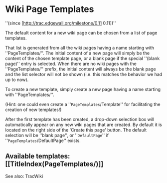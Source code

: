 # Wiki Page Templates 

  ''(since [http://trac.edgewall.org/milestone/0.11 0.11])''

The default content for a new wiki page can be chosen from a list of page templates. 

That list is generated from all the wiki pages having a name starting with ''PageTemplates/''.
The initial content of a new page will simply be the content of the chosen template page, or a blank page if the special ''(blank page)'' entry is selected. When there are no wiki pages with the ''PageTemplates/'' prefix, the initial content will always be the blank page and the list selector will not be shown (i.e. this matches the behavior we had up to now).

To create a new template, simply create a new page having a name starting with ''PageTemplates/''.

(Hint: one could even create a ''`PageTemplates`/Template'' for facilitating the creation of new templates!)

After the first template has been created, a drop-down selection box will automatically appear on any new wiki pages that are created.  By default it is located on the right side of the 'Create this page' button. The default selection will be ''blank page'', or ''`DefaultPage`'' if ''`PageTemplates`/DefaultPage'' exists.

Available templates: 
[[TitleIndex(PageTemplates/)]]
----
See also: TracWiki
